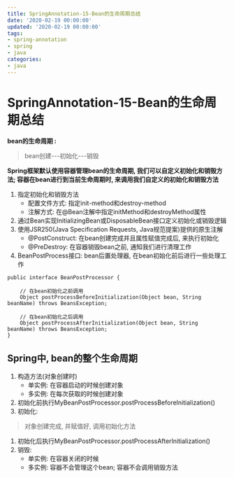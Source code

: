 ```yaml
---
title: SpringAnnotation-15-Bean的生命周期总结
date: '2020-02-19 00:00:00'
updated: '2020-02-19 00:00:00'
tags:
- spring-annotation
- spring
- java
categories:
- java
---
```


# SpringAnnotation-15-Bean的生命周期总结

**bean的生命周期 :**

> bean创建---初始化---销毁

**Spring框架默认使用容器管理bean的生命周期, 我们可以自定义初始化和销毁方法; 容器在bean进行到当前生命周期时, 来调用我们自定义的初始化和销毁方法**

1. 指定初始化和销毁方法
   - 配置文件方式: 指定init-method和destroy-method
   - 注解方式: 在@Bean注解中指定initMethod和destroyMethod属性
2. 通过Bean实现InitializingBean或DisposableBean接口定义初始化或销毁逻辑
3. 使用JSR250(Java Specification Requests, Java规范提案)提供的原生注解
   - @PostConstruct: 在bean创建完成并且属性赋值完成后, 来执行初始化
   - @PreDestroy: 在容器销毁bean之前, 通知我们进行清理工作
4. BeanPostProcess接口: bean后置处理器, 在bean初始化前后进行一些处理工作

```
public interface BeanPostProcessor {

    // 在bean初始化之前调用
	Object postProcessBeforeInitialization(Object bean, String beanName) throws BeansException;
	
    // 在bean初始化之后调用
	Object postProcessAfterInitialization(Object bean, String beanName) throws BeansException;
}
```

## Spring中, bean的整个生命周期

1. 构造方法(对象创建时)
   - 单实例: 在容器启动的时候创建对象
   - 多实例: 在每次获取的时候创建对象
2. 初始化前执行MyBeanPostProcessor.postProcessBeforeInitialization()
3. 初始化:

> 对象创建完成, 并赋值好, 调用初始化方法

1. 初始化后执行MyBeanPostProcessor.postProcessAfterInitialization()
2. 销毁:
   - 单实例: 在容器关闭的时候
   - 多实例: 容器不会管理这个bean; 容器不会调用销毁方法
